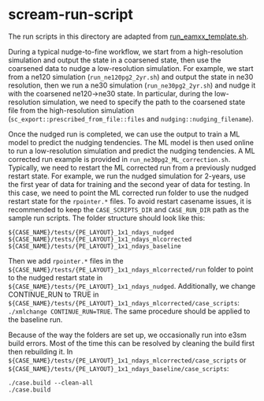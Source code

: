 scream-run-script
=================
The run scripts in this directory are adapted from [run_eamxx_template.sh](https://github.com/E3SM-Project/scream-docs/blob/master/run_scripts/run_eamxx_template.sh).

During a typical nudge-to-fine workflow, we start from a high-resolution simulation and output the state in a coarsened state, then use the coarsened data to nudge a low-resolution simulation. For example, we start from a ne120 simulation (`run_ne120pg2_2yr.sh`) and output the state in ne30 resolution, then we run a ne30 simulation (`run_ne30pg2_2yr.sh`) and nudge it with the coarsened ne120->ne30 state. In particular, during the low-resolution simulation, we need to specify the path to the coarsened state file from the high-resolution simulation (`sc_export::prescribed_from_file::files` and `nudging::nudging_filename`).

Once the nudged run is completed, we can use the output to train a ML model to predict the nudging tendencies. The ML model is then used online to run a low-resolution simulation and predict the nudging tendencies. A ML corrected run example is provided in `run_ne30pg2_ML_correction.sh`. Typically, we need to restart the ML corrected run from a previously nudged restart state. For example, we run the nudged simulation for 2-years, use the first year of data for training and the second year of data for testing. In this case, we need to point the ML corrected run folder to use the nudged restart state for the `rpointer.*` files. To avoid restart casename issues, it is recommended to keep the `CASE_SCRIPTS_DIR` and `CASE_RUN_DIR` path as the sample run scripts. The folder structure should look like this:
```
${CASE_NAME}/tests/{PE_LAYOUT}_1x1_ndays_nudged
${CASE_NAME}/tests/{PE_LAYOUT}_1x1_ndays_mlcorrected
${CASE_NAME}/tests/{PE_LAYOUT}_1x1_ndays_baseline
```

Then we add `rpointer.*` files in the `${CASE_NAME}/tests/{PE_LAYOUT}_1x1_ndays_mlcorrected/run` folder to point to the nudged restart state in `${CASE_NAME}/tests/{PE_LAYOUT}_1x1_ndays_nudged`. Additionally, we change CONTINUE_RUN to TRUE in `${CASE_NAME}/tests/{PE_LAYOUT}_1x1_ndays_mlcorrected/case_scripts`: `./xmlchange CONTINUE_RUN=TRUE`. The same procedure should be applied to the baseline run.

Because of the way the folders are set up, we occasionally run into e3sm build errors. Most of the time this can be resolved by cleaning the build first then rebuilding it.
In `${CASE_NAME}/tests/{PE_LAYOUT}_1x1_ndays_mlcorrected/case_scripts` or `${CASE_NAME}/tests/{PE_LAYOUT}_1x1_ndays_baseline/case_scripts`:
```
./case.build --clean-all
./case.build
```